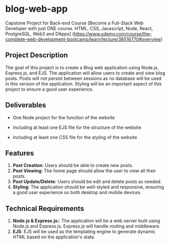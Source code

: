 # blog-web-app
Capstone Project for Back-end Course [Become a Full-Stack Web Developer with just ONE course. HTML, CSS, Javascript, Node, React, PostgreSQL, Web3 and DApps] (https://www.udemy.com/course/the-complete-web-development-bootcamp/learn/lecture/38516770#overview)


## Project Description
The goal of this project is to create a Blog web application using Node.js, Express.js, and EJS. The application will allow users to create and view blog posts. Posts will not persist between sessions as no database will be used in this version of the application. Styling will be an important aspect of this project to ensure a good user experience.


## Deliverables
- One Node project for the function of the website
* Including at least one EJS file for the structure of the website
+ Including at least one CSS file for the styling of the website


## Features
1. **Post Creation**: Users should be able to create new posts.
2. **Post Viewing**: The home page should allow the user to view all their posts.
3. **Post Update/Delete**: Users should be edit and delete posts as needed.
4. **Styling**: The application should be well-styled and responsive, ensuring a good user experience on both desktop and mobile devices.


## Technical Requirements
1. **Node.js & Express.js:**: The application will be a web server built using Node.js and Express.js. Express.js will handle routing and middleware.
2. **EJS**: EJS will be used as the templating engine to generate dynamic HTML based on the application's state.
